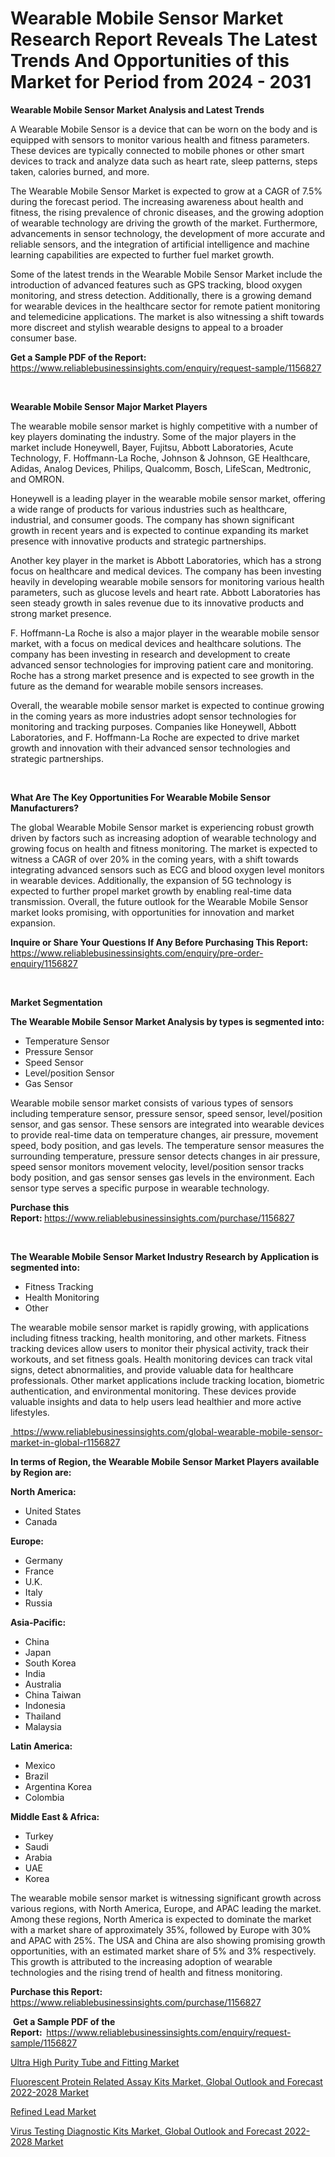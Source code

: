 <p><h1>Wearable Mobile Sensor Market Research Report Reveals The Latest Trends And Opportunities of this Market for Period from 2024 - 2031</h1></p><p><strong>Wearable Mobile Sensor Market Analysis and Latest Trends</strong></p>
<p><p>A Wearable Mobile Sensor is a device that can be worn on the body and is equipped with sensors to monitor various health and fitness parameters. These devices are typically connected to mobile phones or other smart devices to track and analyze data such as heart rate, sleep patterns, steps taken, calories burned, and more.</p><p>The Wearable Mobile Sensor Market is expected to grow at a CAGR of 7.5% during the forecast period. The increasing awareness about health and fitness, the rising prevalence of chronic diseases, and the growing adoption of wearable technology are driving the growth of the market. Furthermore, advancements in sensor technology, the development of more accurate and reliable sensors, and the integration of artificial intelligence and machine learning capabilities are expected to further fuel market growth.</p><p>Some of the latest trends in the Wearable Mobile Sensor Market include the introduction of advanced features such as GPS tracking, blood oxygen monitoring, and stress detection. Additionally, there is a growing demand for wearable devices in the healthcare sector for remote patient monitoring and telemedicine applications. The market is also witnessing a shift towards more discreet and stylish wearable designs to appeal to a broader consumer base.</p></p>
<p><strong>Get a Sample PDF of the Report:&nbsp;</strong> <a href="https://www.reliablebusinessinsights.com/enquiry/request-sample/1156827">https://www.reliablebusinessinsights.com/enquiry/request-sample/1156827</a></p>
<p>&nbsp;</p>
<p><strong>Wearable Mobile Sensor Major Market Players</strong></p>
<p><p>The wearable mobile sensor market is highly competitive with a number of key players dominating the industry. Some of the major players in the market include Honeywell, Bayer, Fujitsu, Abbott Laboratories, Acute Technology, F. Hoffmann-La Roche, Johnson & Johnson, GE Healthcare, Adidas, Analog Devices, Philips, Qualcomm, Bosch, LifeScan, Medtronic, and OMRON.</p><p>Honeywell is a leading player in the wearable mobile sensor market, offering a wide range of products for various industries such as healthcare, industrial, and consumer goods. The company has shown significant growth in recent years and is expected to continue expanding its market presence with innovative products and strategic partnerships.</p><p>Another key player in the market is Abbott Laboratories, which has a strong focus on healthcare and medical devices. The company has been investing heavily in developing wearable mobile sensors for monitoring various health parameters, such as glucose levels and heart rate. Abbott Laboratories has seen steady growth in sales revenue due to its innovative products and strong market presence.</p><p>F. Hoffmann-La Roche is also a major player in the wearable mobile sensor market, with a focus on medical devices and healthcare solutions. The company has been investing in research and development to create advanced sensor technologies for improving patient care and monitoring. Roche has a strong market presence and is expected to see growth in the future as the demand for wearable mobile sensors increases.</p><p>Overall, the wearable mobile sensor market is expected to continue growing in the coming years as more industries adopt sensor technologies for monitoring and tracking purposes. Companies like Honeywell, Abbott Laboratories, and F. Hoffmann-La Roche are expected to drive market growth and innovation with their advanced sensor technologies and strategic partnerships.</p></p>
<p>&nbsp;</p>
<p><strong>What Are The Key Opportunities For Wearable Mobile Sensor Manufacturers?</strong></p>
<p><p>The global Wearable Mobile Sensor market is experiencing robust growth driven by factors such as increasing adoption of wearable technology and growing focus on health and fitness monitoring. The market is expected to witness a CAGR of over 20% in the coming years, with a shift towards integrating advanced sensors such as ECG and blood oxygen level monitors in wearable devices. Additionally, the expansion of 5G technology is expected to further propel market growth by enabling real-time data transmission. Overall, the future outlook for the Wearable Mobile Sensor market looks promising, with opportunities for innovation and market expansion.</p></p>
<p><strong>Inquire or Share Your Questions If Any Before Purchasing This Report:</strong> <a href="https://www.reliablebusinessinsights.com/enquiry/pre-order-enquiry/1156827">https://www.reliablebusinessinsights.com/enquiry/pre-order-enquiry/1156827</a></p>
<p>&nbsp;</p>
<p><strong>Market Segmentation</strong></p>
<p><strong>The Wearable Mobile Sensor Market Analysis by types is segmented into:</strong></p>
<p><ul><li>Temperature Sensor</li><li>Pressure Sensor</li><li>Speed Sensor</li><li>Level/position Sensor</li><li>Gas Sensor</li></ul></p>
<p><p>Wearable mobile sensor market consists of various types of sensors including temperature sensor, pressure sensor, speed sensor, level/position sensor, and gas sensor. These sensors are integrated into wearable devices to provide real-time data on temperature changes, air pressure, movement speed, body position, and gas levels. The temperature sensor measures the surrounding temperature, pressure sensor detects changes in air pressure, speed sensor monitors movement velocity, level/position sensor tracks body position, and gas sensor senses gas levels in the environment. Each sensor type serves a specific purpose in wearable technology.</p></p>
<p><strong>Purchase this Report:&nbsp;</strong><a href="https://www.reliablebusinessinsights.com/purchase/1156827">https://www.reliablebusinessinsights.com/purchase/1156827</a></p>
<p>&nbsp;</p>
<p><strong>The Wearable Mobile Sensor Market Industry Research by Application is segmented into:</strong></p>
<p><ul><li>Fitness Tracking</li><li>Health Monitoring</li><li>Other</li></ul></p>
<p><p>The wearable mobile sensor market is rapidly growing, with applications including fitness tracking, health monitoring, and other markets. Fitness tracking devices allow users to monitor their physical activity, track their workouts, and set fitness goals. Health monitoring devices can track vital signs, detect abnormalities, and provide valuable data for healthcare professionals. Other market applications include tracking location, biometric authentication, and environmental monitoring. These devices provide valuable insights and data to help users lead healthier and more active lifestyles.</p></p>
<p><a href="https://www.reliablebusinessinsights.com/global-wearable-mobile-sensor-market-in-global-r1156827">&nbsp;https://www.reliablebusinessinsights.com/global-wearable-mobile-sensor-market-in-global-r1156827</a></p>
<p><strong>In terms of Region, the Wearable Mobile Sensor Market Players available by Region are:</strong></p>
<p>
    <p> <strong> North America: </strong>
        <ul>
            <li>United States</li>
            <li>Canada</li>
        </ul>
        </p> 
    <p> <strong> Europe: </strong>
        <ul>
            <li>Germany</li>
            <li>France</li>
            <li>U.K.</li>
            <li>Italy</li>
            <li>Russia</li>
        </ul>
        </p> 
    <p> <strong> Asia-Pacific: </strong>
        <ul>
            <li>China</li>
            <li>Japan</li>
            <li>South Korea</li>
            <li>India</li>
            <li>Australia</li>
            <li>China Taiwan</li>
            <li>Indonesia</li>
            <li>Thailand</li>
            <li>Malaysia</li>
        </ul>
        </p> 
    <p> <strong> Latin America: </strong>
        <ul>
            <li>Mexico</li>
            <li>Brazil</li>
            <li>Argentina Korea</li>
            <li>Colombia</li>
        </ul>
        </p> 
    <p> <strong> Middle East & Africa: </strong>
        <ul>
            <li>Turkey</li>
            <li>Saudi</li>
            <li>Arabia</li>
            <li>UAE</li>
            <li>Korea</li>
        </ul>
    </p>
    </p>
<p><p>The wearable mobile sensor market is witnessing significant growth across various regions, with North America, Europe, and APAC leading the market. Among these regions, North America is expected to dominate the market with a market share of approximately 35%, followed by Europe with 30% and APAC with 25%. The USA and China are also showing promising growth opportunities, with an estimated market share of 5% and 3% respectively. This growth is attributed to the increasing adoption of wearable technologies and the rising trend of health and fitness monitoring.</p></p>
<p><strong>Purchase this Report: </strong><a href="https://www.reliablebusinessinsights.com/purchase/1156827">https://www.reliablebusinessinsights.com/purchase/1156827</a></p>
<p>&nbsp;<strong>Get a Sample PDF of the Report:&nbsp;&nbsp;</strong><a href="https://www.reliablebusinessinsights.com/enquiry/request-sample/1156827">https://www.reliablebusinessinsights.com/enquiry/request-sample/1156827</a></p>
<p><strong></strong></p>
<p><p><a href="https://medium.com/@philipholland626/global-ultra-high-purity-tube-and-fitting-market-by-product-type-by-application-by-region-and-c93ea14ba05f">Ultra High Purity Tube and Fitting Market</a></p><p><a href="https://github.com/cathyMaggio37/Market-Research-Report-List-1/blob/main/fluorescent-protein-related-assay-kits-market-global-outlook-and-forecast-2022-2028-market.md">Fluorescent Protein Related Assay Kits Market, Global Outlook and Forecast 2022-2028 Market</a></p><p><a href="https://medium.com/@kaceyrath00/refined-lead-market-size-market-segmentation-market-trends-and-growth-analysis-forecast-till-2031-f27fffb96781">Refined Lead Market</a></p><p><a href="https://github.com/KaliWatsica/Market-Research-Report-List-1/blob/main/virus-testing-diagnostic-kits-market-global-outlook-and-forecast-2022-2028-market.md">Virus Testing Diagnostic Kits Market, Global Outlook and Forecast 2022-2028 Market</a></p></p>